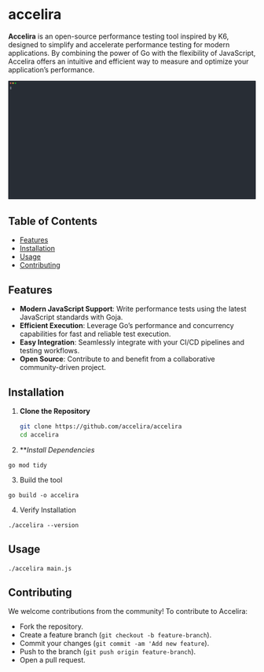# accelira
**Accelira** is an open-source performance testing tool inspired by K6, designed to simplify and accelerate performance testing for modern applications. By combining the power of Go with the flexibility of JavaScript, Accelira offers an intuitive and efficient way to measure and optimize your application’s performance.

![Demo of Accelira](demos/demo.svg)


## Table of Contents

- [Features](#features)
- [Installation](#installation)
- [Usage](#usage)
- [Contributing](#contributing)

## Features

- **Modern JavaScript Support**: Write performance tests using the latest JavaScript standards with Goja.
- **Efficient Execution**: Leverage Go’s performance and concurrency capabilities for fast and reliable test execution.
- **Easy Integration**: Seamlessly integrate with your CI/CD pipelines and testing workflows.
- **Open Source**: Contribute to and benefit from a collaborative community-driven project.

## Installation

1. **Clone the Repository**

   ```bash
   git clone https://github.com/accelira/accelira
   cd accelira
   ```

2. ***Install Dependencies*

```
go mod tidy
```

3. Build the tool

```
go build -o accelira
```

4. Verify Installation
```
./accelira --version

```

## Usage 
```
./accelira main.js
```

## Contributing
We welcome contributions from the community! To contribute to Accelira:

- Fork the repository.
- Create a feature branch (`git checkout -b feature-branch`).
- Commit your changes (`git commit -am 'Add new feature`).
- Push to the branch (`git push origin feature-branch`).
- Open a pull request.

